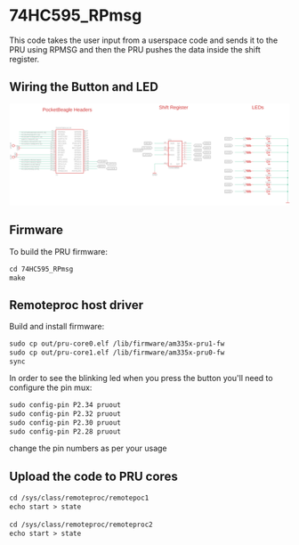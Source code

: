 # 74HC595_RPmsg
This code  takes the user input from a userspace code and sends it to the PRU
using RPMSG and then the PRU pushes the data inside the shift register. 

## Wiring the Button and LED

![Diagram](image/WiringDiagram.png)
## Firmware
To build the PRU firmware:

	cd 74HC595_RPmsg
	make

## Remoteproc host driver

Build and install firmware:

	sudo cp out/pru-core0.elf /lib/firmware/am335x-pru1-fw
	sudo cp out/pru-core1.elf /lib/firmware/am335x-pru0-fw
	sync

In order to see the blinking led when you press the button you'll need to configure the pin mux:

	sudo config-pin P2.34 pruout
	sudo config-pin P2.32 pruout
	sudo config-pin P2.30 pruout
	sudo config-pin P2.28 pruout

change the pin numbers as per your usage

## Upload the code to PRU cores
	
	cd /sys/class/remoteproc/remotepoc1
	echo start > state
	
	cd /sys/class/remoteproc/remoteproc2
	echo start > state

